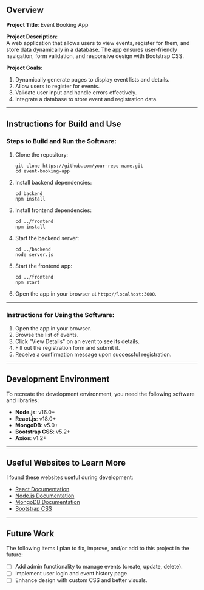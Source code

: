 Overview
--------

**Project Title**: Event Booking App

**Project Description**:\
A web application that allows users to view events, register for them, and store data dynamically in a database. The app ensures user-friendly navigation, form validation, and responsive design with Bootstrap CSS.

**Project Goals**:

1.  Dynamically generate pages to display event lists and details.
2.  Allow users to register for events.
3.  Validate user input and handle errors effectively.
4.  Integrate a database to store event and registration data.

* * * * *

Instructions for Build and Use
------------------------------

### Steps to Build and Run the Software:

1.  Clone the repository:

    ```
    git clone https://github.com/your-repo-name.git
    cd event-booking-app

    ```

2.  Install backend dependencies:

    ```
    cd backend
    npm install

    ```

3.  Install frontend dependencies:

    ```
    cd ../frontend
    npm install

    ```

4.  Start the backend server:

    ```
    cd ../backend
    node server.js

    ```

5.  Start the frontend app:

    ```
    cd ../frontend
    npm start

    ```

6.  Open the app in your browser at `http://localhost:3000`.

* * * * *

### Instructions for Using the Software:

1.  Open the app in your browser.
2.  Browse the list of events.
3.  Click "View Details" on an event to see its details.
4.  Fill out the registration form and submit it.
5.  Receive a confirmation message upon successful registration.

* * * * *

Development Environment
-----------------------

To recreate the development environment, you need the following software and libraries:

-   **Node.js**: v16.0+
-   **React.js**: v18.0+
-   **MongoDB**: v5.0+
-   **Bootstrap CSS**: v5.2+
-   **Axios**: v1.2+

* * * * *

Useful Websites to Learn More
-----------------------------

I found these websites useful during development:

-   [React Documentation](https://react.dev/reference/react)
-   [Node.js Documentation](https://nodejs.org/en/docs/)
-   [MongoDB Documentation](https://www.mongodb.com/docs/)
-   [Bootstrap CSS](https://getbootstrap.com/docs/5.2/getting-started/introduction/)

* * * * *

Future Work
-----------

The following items I plan to fix, improve, and/or add to this project in the future:

-   [ ]  Add admin functionality to manage events (create, update, delete).
-   [ ]  Implement user login and event history page.
-   [ ]  Enhance design with custom CSS and better visuals.
